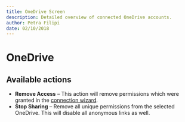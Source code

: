 ```yaml
---
title: OneDrive Screen
description: Detailed overview of connected OneDrive accounts. 
author: Petra Filipi
date: 02/10/2018
---
```


# OneDrive

## Available actions

* **Remove Access** – This action will remove permissions which were granted in the [connection wizard](../how-to/connect-to-office-365.md#onedrive). 
* **Stop Sharing** – Remove all unique permissions from the selected OneDrive. This will disable all anonymous links as well.



